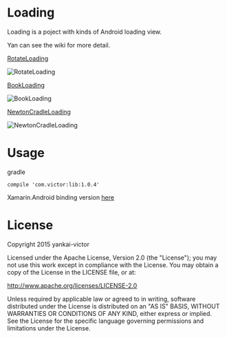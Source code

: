 Loading
================
Loading is a poject with kinds of Android loading view.

Yan can see the wiki for more detail.

[RotateLoading](https://github.com/yankai-victor/Loading/wiki/RotateLoading)

![RotateLoading](https://github.com/yankai-victor/Loading/blob/master/images/RotateLoading.gif)


[BookLoading](https://github.com/yankai-victor/Loading/wiki/BookLoading)

![BookLoading](https://github.com/yankai-victor/Loading/blob/master/images/BookLoading.gif)

[NewtonCradleLoading](https://github.com/yankai-victor/Loading/wiki/NewtonCradleLoading)

![NewtonCradleLoading](https://github.com/yankai-victor/Loading/blob/master/images/NewtonCradleLoading.gif)


Usage
=======
gradle

```
compile 'com.victor:lib:1.0.4'
```
Xamarin.Android binding version [here](https://github.com/g0rdan/Xamarin.Android.LoadingViews)

License
=======
Copyright 2015 yankai-victor

Licensed under the Apache License, Version 2.0 (the "License"); you may not use this work except in compliance with the License.
You may obtain a copy of the License in the LICENSE file, or at:

http://www.apache.org/licenses/LICENSE-2.0

Unless required by applicable law or agreed to in writing, software distributed under the License is distributed on an "AS IS" BASIS, WITHOUT WARRANTIES OR CONDITIONS OF ANY KIND, either express or implied. See the License for the specific language governing permissions and limitations under the License.
